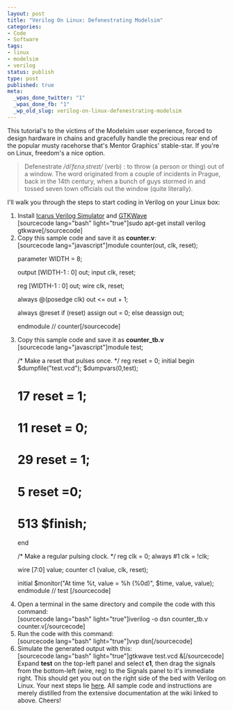 ```yaml
--- 
layout: post
title: "Verilog On Linux: Defenestrating Modelsim"
categories: 
- Code
- Software
tags: 
- linux
- modelsim
- verilog
status: publish
type: post
published: true
meta: 
  _wpas_done_twitter: "1"
  _wpas_done_fb: "1"
  _wp_old_slug: verilog-on-linux-defenestrating-modelsim
---
```

This tutorial's to the victims of the Modelsim user experience, forced to design hardware in chains and gracefully handle the precious rear end of the popular musty racehorse that's Mentor Graphics' stable-star. If you're on Linux, freedom's a nice option.


<blockquote>Defenestrate<em> /diˈfɛn<img src="http://sp.dictionary.com/dictstatic/dictionary/graphics/luna/thinsp.png" alt="" border="0" />əˌstreɪt/</em> (verb) : to throw (a person or thing) out of a window. The word originated from a couple of incidents in Prague, back in the 14th century, when a bunch of guys stormed in and tossed seven town officials out the window (quite literally).</blockquote>



I'll walk you through the steps to start coding in Verilog on your Linux box:

<!--more-->
<ol>
	<li>Install <a href="http://www.icarus.com/eda/verilog/" target="_blank">Icarus Verilog Simulator</a> and <a href="http://en.wikipedia.org/wiki/GTKWave" target="_blank">GTKWave</a></li>
[sourcecode lang="bash" light="true"]sudo apt-get install verilog gtkwave[/sourcecode]
	<li>Copy this sample code and save it as <strong>counter.v</strong>:</li>
[sourcecode lang="javascript"]module counter(out, clk, reset);

  parameter WIDTH = 8;

  output [WIDTH-1 : 0] out;
  input            clk, reset;

  reg [WIDTH-1 : 0]   out;
  wire            clk, reset;

  always @(posedge clk)
    out &lt;= out + 1;

  always @reset
    if (reset)
      assign out = 0;
    else
      deassign out;

endmodule // counter[/sourcecode]
	<li>Copy this sample code and save it as <strong>counter_tb.v</strong></li>
[sourcecode lang="javascript"]module test;

 /* Make a reset that pulses once. */
 reg reset = 0;
 initial begin
 $dumpfile(&quot;test.vcd&quot;);
 $dumpvars(0,test);

 # 17 reset = 1;
 # 11 reset = 0;
 # 29 reset = 1;
 # 5  reset =0;
 # 513 $finish;
 end

 /* Make a regular pulsing clock. */
 reg clk = 0;
 always #1 clk = !clk;

 wire [7:0] value;
 counter c1 (value, clk, reset);

 initial
 $monitor(&quot;At time %t, value = %h (%0d)&quot;,
 $time, value, value);
endmodule // test
[/sourcecode]
	<li>Open a terminal in the same directory and compile the code with this command:</li>
[sourcecode lang="bash" light="true"]iverilog -o dsn counter_tb.v counter.v[/sourcecode]
	<li>Run the code with this command:</li>
[sourcecode lang="bash" light="true"]vvp dsn[/sourcecode]
	<li>Simulate the generated output with this:</li>
[sourcecode lang="bash" light="true"]gtkwave test.vcd &amp;[/sourcecode]
Expand <strong>test</strong> on the top-left panel and select <strong>c1</strong>, then drag the signals from the bottom-left (wire, reg) to the Signals panel to it's immediate right. This should get you out on the right side of the bed with Verilog on Linux. Your next steps lie <a href="http://iverilog.wikia.com" target="_blank">here</a>. All sample code and instructions are merely distilled from the extensive documentation at the wiki linked to above. Cheers!</ol>
